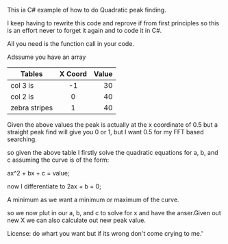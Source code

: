 ﻿
This ia C# example of how to do Quadratic peak finding.

I keep having to rewrite this code and reprove if from first principles so this is an effort never to forget it again and to code it in C#. 

All you need is the function call in your code.

Adssume you have an array

| Tables        | X Coord           | Value  |
| ------------- |:-------------:| -----:|
| col 3 is      | -1 | 30 |
| col 2 is      | 0     |   40 |
| zebra stripes | 1     |    40 |

Given the above values the peak is actually at the x coordinate of 0.5 but a straight peak find will give you 0 or 1, but I want 0.5 for my FFT based searching.

so given the above table I firstly solve the quadratic equations for a, b, and c assuming the curve is of the form:

ax^2 + bx + c = value;

now I differentiate to 2ax + b = 0;

A minimum as we want a minimum or maximum of the curve.

so we now plut in our a, b, and c to solve for x and have the anser.Given out new X we can also calculate out new peak value.

License: do whart you want but if its wrong don't come crying to me.'